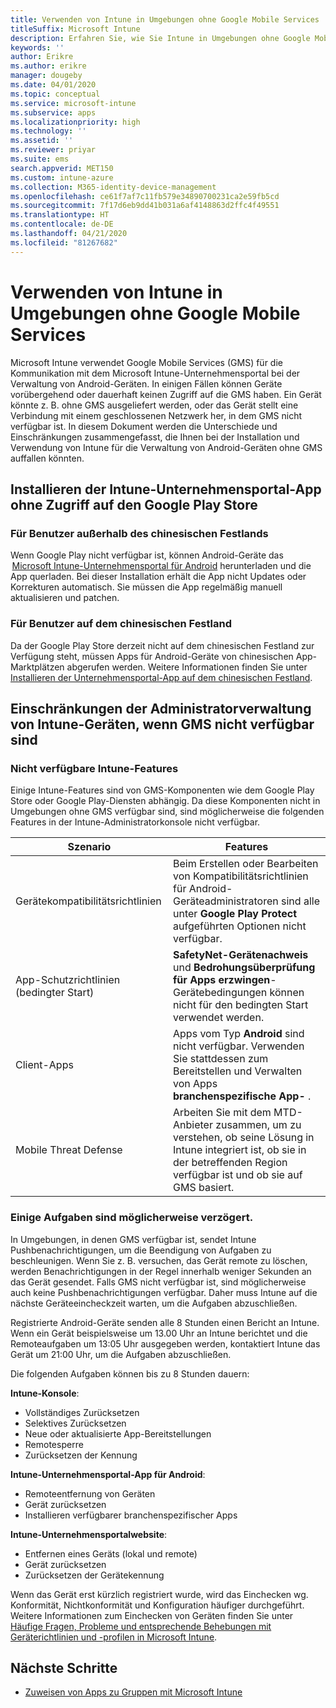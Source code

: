 ```yaml
---
title: Verwenden von Intune in Umgebungen ohne Google Mobile Services
titleSuffix: Microsoft Intune
description: Erfahren Sie, wie Sie Intune in Umgebungen ohne Google Mobile Services verwenden.
keywords: ''
author: Erikre
ms.author: erikre
manager: dougeby
ms.date: 04/01/2020
ms.topic: conceptual
ms.service: microsoft-intune
ms.subservice: apps
ms.localizationpriority: high
ms.technology: ''
ms.assetid: ''
ms.reviewer: priyar
ms.suite: ems
search.appverid: MET150
ms.custom: intune-azure
ms.collection: M365-identity-device-management
ms.openlocfilehash: ce61f7af7c11fb579e34890700231ca2e59fb5cd
ms.sourcegitcommit: 7f17d6eb9dd41b031a6af4148863d2ffc4f49551
ms.translationtype: HT
ms.contentlocale: de-DE
ms.lasthandoff: 04/21/2020
ms.locfileid: "81267682"
---
```

# <a name="how-to-use-intune-in-environments-without-google-mobile-services"></a>Verwenden von Intune in Umgebungen ohne Google Mobile Services

Microsoft Intune verwendet Google Mobile Services (GMS) für die Kommunikation mit dem Microsoft Intune-Unternehmensportal bei der Verwaltung von Android-Geräten. In einigen Fällen können Geräte vorübergehend oder dauerhaft keinen Zugriff auf die GMS haben. Ein Gerät könnte z. B. ohne GMS ausgeliefert werden, oder das Gerät stellt eine Verbindung mit einem geschlossenen Netzwerk her, in dem GMS nicht verfügbar ist. In diesem Dokument werden die Unterschiede und Einschränkungen zusammengefasst, die Ihnen bei der Installation und Verwendung von Intune für die Verwaltung von Android-Geräten ohne GMS auffallen könnten.

## <a name="install-the-intune-company-portal-app-without-access-to-the-google-play-store"></a>Installieren der Intune-Unternehmensportal-App ohne Zugriff auf den Google Play Store 

### <a name="for-users-outside-of-mainland-china"></a>Für Benutzer außerhalb des chinesischen Festlands 

Wenn Google Play nicht verfügbar ist, können Android-Geräte das  [Microsoft Intune-Unternehmensportal für Android](https://www.microsoft.com/en-us/download/details.aspx?id=49140) herunterladen und die App querladen. Bei dieser Installation erhält die App nicht Updates oder Korrekturen automatisch. Sie müssen die App regelmäßig manuell aktualisieren und patchen. 

### <a name="for-users-in-mainland-china"></a>Für Benutzer auf dem chinesischen Festland 

Da der Google Play Store derzeit nicht auf dem chinesischen Festland zur Verfügung steht, müssen Apps für Android-Geräte von chinesischen App-Marktplätzen abgerufen werden. Weitere Informationen finden Sie unter [Installieren der Unternehmensportal-App auf dem chinesischen Festland](../user-help/install-company-portal-android-china.md).

## <a name="limitations-of-intune-device-administrator-management-when-gms-is-unavailable"></a>Einschränkungen der Administratorverwaltung von Intune-Geräten, wenn GMS nicht verfügbar sind 

### <a name="unavailable-intune-features"></a>Nicht verfügbare Intune-Features

Einige Intune-Features sind von GMS-Komponenten wie dem Google Play Store oder Google Play-Diensten abhängig. Da diese Komponenten nicht in Umgebungen ohne GMS verfügbar sind, sind möglicherweise die folgenden Features in der Intune-Administratorkonsole nicht verfügbar.  

| Szenario  | Features  |
|-----------------------------------------------|--------------------------------------------------------------------------------------------------------------------------------------------------------------|
| Gerätekompatibilitätsrichtlinien  | Beim Erstellen oder Bearbeiten von Kompatibilitätsrichtlinien für Android-Geräteadministratoren sind alle unter **Google Play Protect** aufgeführten Optionen nicht verfügbar.  |
| App-Schutzrichtlinien (bedingter Start)  | **SafetyNet-Gerätenachweis** und **Bedrohungsüberprüfung für Apps erzwingen**-Gerätebedingungen können nicht für den bedingten Start verwendet werden.  |
| Client-Apps  | Apps vom Typ **Android** sind nicht verfügbar. Verwenden Sie stattdessen zum Bereitstellen und Verwalten von Apps **branchenspezifische App-** .  |
| Mobile Threat Defense  | Arbeiten Sie mit dem MTD-Anbieter zusammen, um zu verstehen, ob seine Lösung in Intune integriert ist, ob sie in der betreffenden Region verfügbar ist und ob sie auf GMS basiert.  |

### <a name="some-tasks-may-be-delayed"></a>Einige Aufgaben sind möglicherweise verzögert. 

In Umgebungen, in denen GMS verfügbar ist, sendet Intune Pushbenachrichtigungen, um die Beendigung von Aufgaben zu beschleunigen. Wenn Sie z. B. versuchen, das Gerät remote zu löschen, werden Benachrichtigungen in der Regel innerhalb weniger Sekunden an das Gerät gesendet. Falls GMS nicht verfügbar ist, sind möglicherweise auch keine Pushbenachrichtigungen verfügbar. Daher muss Intune auf die nächste Geräteeincheckzeit warten, um die Aufgaben abzuschließen.  

Registrierte Android-Geräte senden alle 8 Stunden einen Bericht an Intune. Wenn ein Gerät beispielsweise um 13.00 Uhr an Intune berichtet und die Remoteaufgaben um 13:05 Uhr ausgegeben werden, kontaktiert Intune das Gerät um 21:00 Uhr, um die Aufgaben abzuschließen. 

Die folgenden Aufgaben können bis zu 8 Stunden dauern: 

**Intune-Konsole**:
- Vollständiges Zurücksetzen
- Selektives Zurücksetzen
- Neue oder aktualisierte App-Bereitstellungen
- Remotesperre
- Zurücksetzen der Kennung

**Intune-Unternehmensportal-App für Android**:
- Remoteentfernung von Geräten
- Gerät zurücksetzen
- Installieren verfügbarer branchenspezifischer Apps

**Intune-Unternehmensportalwebsite**:
- Entfernen eines Geräts (lokal und remote)
- Gerät zurücksetzen
- Zurücksetzen der Gerätekennung

Wenn das Gerät erst kürzlich registriert wurde, wird das Einchecken wg. Konformität, Nichtkonformität und Konfiguration häufiger durchgeführt. Weitere Informationen zum Einchecken von Geräten finden Sie unter [Häufige Fragen, Probleme und entsprechende Behebungen mit Geräterichtlinien und -profilen in Microsoft Intune](../configuration/device-profile-troubleshoot.md). 

## <a name="next-steps"></a>Nächste Schritte

- [Zuweisen von Apps zu Gruppen mit Microsoft Intune](../apps/apps-deploy.md)

